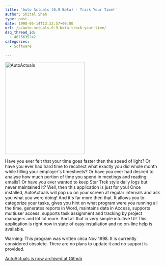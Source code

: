 ```yaml
---
title: 'Auto Actuals (0.9 Beta) - Track Your Time!'
author: Shital Shah
type: post
date: 1998-06-14T13:32:57+00:00
url: /p/auto-actuals-0-9-beta-track-your-time/
dsq_thread_id:
  - 4675635242
categories:
  - Software

---
```

[<img src="/images/posts/2004/12/AutoActuals-259x300.jpg" alt="AutoActuals" width="259" height="300" class="alignleft size-medium wp-image-890" srcset="http://shitalshah.com/ShitalShahWP/wp-content/uploads/2004/12/AutoActuals-259x300.jpg 259w, http://shitalshah.com/ShitalShahWP/wp-content/uploads/2004/12/AutoActuals.jpg 375w" sizes="(max-width: 259px) 100vw, 259px" />][1]
  
Have you ever felt that your time goes faster then the speed of light? Or have you ever had hard time to recollect what exactly you did whole month while filling your employer's timesheets? Or have you ever had desired to analyse how much portion of time you spend in meetings and reading emails? Or have you ever wanted to keep Star Trek style daily logs but never maintained it? Well, then this application is just for you! Once installed, AutoActuals will pop up on your screen at regular intervals and ask you what you were doing! And it's far more then that. It allows you to categorize your tasks, gives you hint on what program were you running all the time, generates reports in Word, maintains data in Access, supports multiuser access, supports task assignment and tracking by project managers and lot lot more. And all that in very simple intuitive UI! This application is right now in state of easy installation and no on-line help is available. 

<p class="obsolete">
  Warning: This program was written circa Nov 1998. It is currently considered obsolete. There are no plans to update it and no support is provided.
</p>

[AutoActuals is now archived at Github][2]

<div class="github-widget" data-repo="sytelus/AutoActuals">
</div>

 [1]: /images/posts/2004/12/AutoActuals.jpg
 [2]: https://github.com/sytelus/AutoActuals